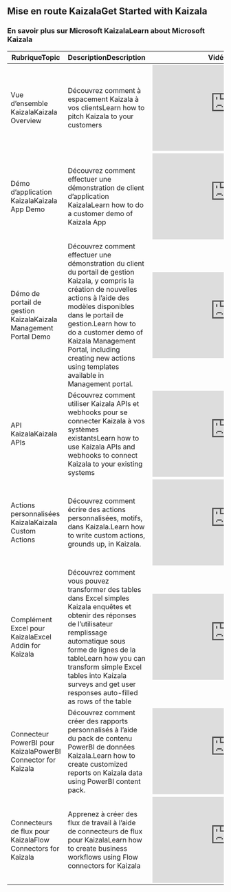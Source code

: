 ## <a name="get-started-with-kaizala"></a><span data-ttu-id="83740-101">Mise en route Kaizala</span><span class="sxs-lookup"><span data-stu-id="83740-101">Get Started with Kaizala</span></span>


### <a name="learn-about-microsoft-kaizala"></a><span data-ttu-id="83740-102">En savoir plus sur Microsoft Kaizala</span><span class="sxs-lookup"><span data-stu-id="83740-102">Learn about Microsoft Kaizala</span></span>
| <span data-ttu-id="83740-103">Rubrique</span><span class="sxs-lookup"><span data-stu-id="83740-103">Topic</span></span>  | <span data-ttu-id="83740-104">Description</span><span class="sxs-lookup"><span data-stu-id="83740-104">Description</span></span> |  <span data-ttu-id="83740-105">Vidéo</span><span class="sxs-lookup"><span data-stu-id="83740-105">Video</span></span> |
|----|----|-----------------|
| <span data-ttu-id="83740-106">Vue d’ensemble Kaizala</span><span class="sxs-lookup"><span data-stu-id="83740-106">Kaizala Overview</span></span> | <span data-ttu-id="83740-107">Découvrez comment à espacement Kaizala à vos clients</span><span class="sxs-lookup"><span data-stu-id="83740-107">Learn how to pitch Kaizala to your customers</span></span> | <iframe width="350" height="200" src="https://www.youtube.com/embed/b3fT7clGce8" frameborder="0" allowfullscreen></iframe>   |
| <span data-ttu-id="83740-108">Démo d’application Kaizala</span><span class="sxs-lookup"><span data-stu-id="83740-108">Kaizala App Demo</span></span> | <span data-ttu-id="83740-109">Découvrez comment effectuer une démonstration de client d’application Kaizala</span><span class="sxs-lookup"><span data-stu-id="83740-109">Learn how to do a customer demo of Kaizala App</span></span> | <iframe width="350" height="200" src="https://www.youtube.com/embed/7KKTrdguxds" frameborder="0" allowfullscreen></iframe>   |
| <span data-ttu-id="83740-110">Démo de portail de gestion Kaizala</span><span class="sxs-lookup"><span data-stu-id="83740-110">Kaizala Management Portal Demo</span></span> | <span data-ttu-id="83740-111">Découvrez comment effectuer une démonstration du client du portail de gestion Kaizala, y compris la création de nouvelles actions à l’aide des modèles disponibles dans le portail de gestion.</span><span class="sxs-lookup"><span data-stu-id="83740-111">Learn how to do a customer demo of Kaizala Management Portal, including creating new actions using templates available in Management portal.</span></span> | <iframe width="350" height="200" src="https://www.youtube.com/embed/Bl9nLbxHQRA" frameborder="0" allowfullscreen></iframe>   |
| <span data-ttu-id="83740-112">API Kaizala</span><span class="sxs-lookup"><span data-stu-id="83740-112">Kaizala APIs</span></span> | <span data-ttu-id="83740-113">Découvrez comment utiliser Kaizala APIs et webhooks pour se connecter Kaizala à vos systèmes existants</span><span class="sxs-lookup"><span data-stu-id="83740-113">Learn how to use Kaizala APIs and webhooks to connect Kaizala to your existing systems</span></span> | <iframe width="350" height="200" src="https://www.youtube.com/embed/KA7D6IrvBMw" frameborder="0" allowfullscreen></iframe>   |
| <span data-ttu-id="83740-114">Actions personnalisées Kaizala</span><span class="sxs-lookup"><span data-stu-id="83740-114">Kaizala Custom Actions</span></span> | <span data-ttu-id="83740-115">Découvrez comment écrire des actions personnalisées, motifs, dans Kaizala.</span><span class="sxs-lookup"><span data-stu-id="83740-115">Learn how to write custom actions, grounds up, in Kaizala.</span></span>  | <iframe width="350" height="200" src="https://www.youtube.com/embed/QzDKW7GfmTE" frameborder="0" allowfullscreen></iframe>   |
| <span data-ttu-id="83740-116">Complément Excel pour Kaizala</span><span class="sxs-lookup"><span data-stu-id="83740-116">Excel Addin for Kaizala</span></span> | <span data-ttu-id="83740-117">Découvrez comment vous pouvez transformer des tables dans Excel simples Kaizala enquêtes et obtenir des réponses de l’utilisateur remplissage automatique sous forme de lignes de la table</span><span class="sxs-lookup"><span data-stu-id="83740-117">Learn how you can transform simple Excel tables into Kaizala surveys and get user responses auto-filled as rows of the table</span></span>  | <iframe width="350" height="200" src="https://www.youtube.com/embed/cyvfEw5zGv8" frameborder="0" allowfullscreen></iframe>   |
| <span data-ttu-id="83740-118">Connecteur PowerBI pour Kaizala</span><span class="sxs-lookup"><span data-stu-id="83740-118">PowerBI Connector for Kaizala</span></span> | <span data-ttu-id="83740-119">Découvrez comment créer des rapports personnalisés à l’aide du pack de contenu PowerBI de données Kaizala.</span><span class="sxs-lookup"><span data-stu-id="83740-119">Learn how to create customized reports on Kaizala data using PowerBI content pack.</span></span>  | <iframe width="350" height="200" src="https://www.youtube.com/embed/MnUIRs3_gQI" frameborder="0" allowfullscreen></iframe>   |
| <span data-ttu-id="83740-120">Connecteurs de flux pour Kaizala</span><span class="sxs-lookup"><span data-stu-id="83740-120">Flow Connectors for Kaizala</span></span> | <span data-ttu-id="83740-121">Apprenez à créer des flux de travail à l’aide de connecteurs de flux pour Kaizala</span><span class="sxs-lookup"><span data-stu-id="83740-121">Learn how to create business workflows using Flow connectors for Kaizala</span></span>  | <iframe width="350" height="200" src="https://www.youtube.com/embed/dNkCAFCFJVM" frameborder="0" allowfullscreen></iframe>   |
